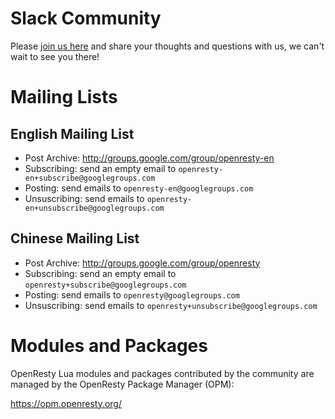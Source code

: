<!---
    @title         Community
    @creator       Yichun Zhang
    @created       2012-08-04 23:04 GMT
--->

# Slack Community

Please [join us here](https://join.slack.com/t/openresty-community/shared_invite/zt-17jehfrkg-3~HyIrFLN2Z0KH7tL_sJxQ) and share your thoughts and questions with us, we can't wait to see you there!

#  Mailing Lists

##  English Mailing List
* Post Archive: http://groups.google.com/group/openresty-en
* Subscribing: send an empty email to `openresty-en+subscribe@googlegroups.com`
* Posting: send emails to `openresty-en@googlegroups.com`
* Unsuscribing: send emails to `openresty-en+unsubscribe@googlegroups.com`

##  Chinese Mailing List
* Post Archive: http://groups.google.com/group/openresty
* Subscribing: send an empty email to `openresty+subscribe@googlegroups.com`
* Posting: send emails to `openresty@googlegroups.com`
* Unsuscribing: send emails to `openresty+unsubscribe@googlegroups.com`

# Modules and Packages

OpenResty Lua modules and packages contributed by the community are managed by the OpenResty
Package Manager (OPM):

https://opm.openresty.org/
